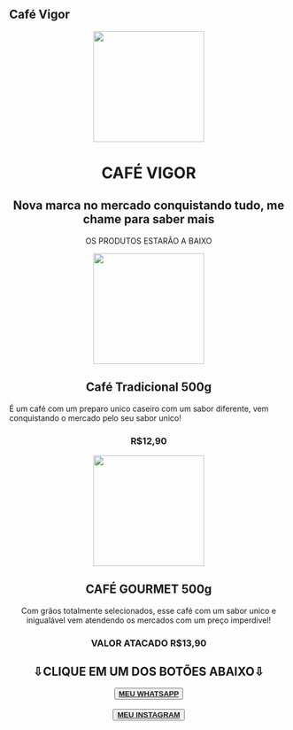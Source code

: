 ## Café Vigor

  <head>
    <link rel="stylesheet" href="style.css">
  </head>
  <body>
   <center>
     <img class="produto"src="https://i.im.ge/2024/06/18/KkrAhJ.IMG-20240613-WA0082.jpeg" height="200px" width="200px">
   </center>
<center>
  <h1>CAFÉ VIGOR</h1>
</center>
<center>
  <h2>Nova marca no mercado conquistando tudo, me chame para saber mais</h2>
</center>
<center>
  <p> OS PRODUTOS ESTARÃO A BAIXO</p>
</center>
<center>
  <img src="https://i.im.ge/2024/07/17/V3UUJ8.fb28f858d1e14ebf8e6a700e55b97c1b.jpeg" width="200" height="200">
  </center>
  <center>
    <h2>Café Tradicional 500g</h2>
  </center>
  <p>É um café com um preparo unico caseiro com um sabor diferente, vem conquistando o mercado pelo seu sabor unico!</p>
<center><h3 class="colorCod">R$12,90</h3></center>
<center><img src="https://i.im.ge/2024/07/21/VR7wVh.Picsart-24-07-05-10-03-56-784.jpeg" width="200" height="200"><center/>
<center><h2>CAFÉ GOURMET 500g</h2></center>
<center><p>Com grãos totalmente selecionados, esse café com um sabor unico e inigualável vem atendendo os mercados com um preço imperdivel!</p></center>
<center><h3 class="colorCod">VALOR ATACADO R$13,90</h3></center>
<center><h2>⇩CLIQUE EM UM DOS BOTÕES ABAIXO⇩</h2></center>
<center>
  <button><a href="https://mywhats.net/VigorCafe"><strong>MEU WHATSAPP</strong>
  </a>
  </button>
  </center><br>
<center>
  <button><a href="https://www.instagram.com/cafe_vigor?igsh=NjVtM2NwdzFoYXlm"><strong>MEU INSTAGRAM</strong></a></button></center><br>
  </body>
</html>
